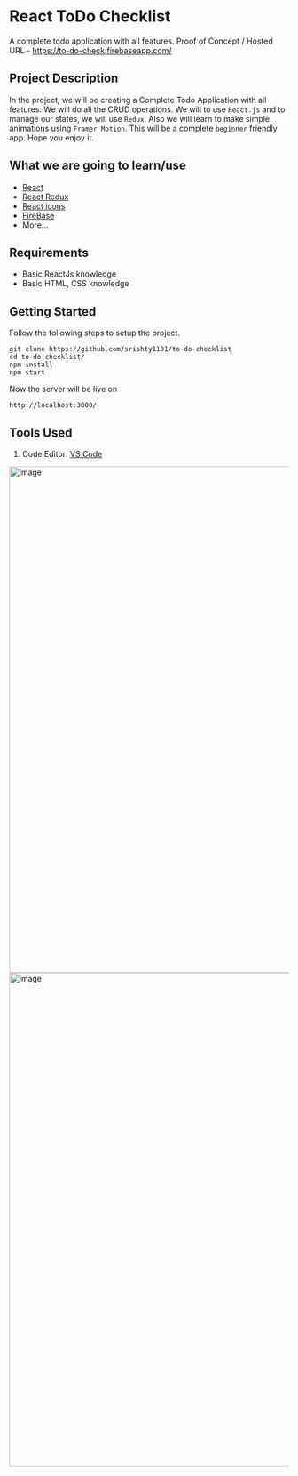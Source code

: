 # React ToDo Checklist

A complete todo application with all features.
Proof of Concept / Hosted URL - https://to-do-check.firebaseapp.com/

## Project Description

In the project, we will be creating a Complete Todo Application with all features. We will do all the CRUD operations. We will to use `React.js` and to manage our states, we will use `Redux`. Also we will learn to make simple animations using `Framer Motion`. This will be a complete `beginner` friendly app. Hope you enjoy it.

## What we are going to learn/use
- [React](https://reactjs.org/)
- [React Redux](https://redux.js.org/)
- [React icons](https://react-icons.netlify.com/)
- [FireBase](https://console.firebase.google.com/)
- More...

## Requirements

- Basic ReactJs knowledge
- Basic HTML, CSS knowledge

## Getting Started

Follow the following steps to setup the project.

```shell
git clone https://github.com/srishty1101/to-do-checklist 
cd to-do-checklist/
npm install
npm start
```
Now the server will be live on 
```shell
http://localhost:3000/
```

## Tools Used
1. Code Editor: [VS Code](https://code.visualstudio.com/)


<img width="911" alt="image" src="https://user-images.githubusercontent.com/84490597/172231221-75261d71-899f-4935-856a-7fd288b5ebb3.png">
<img width="889" alt="image" src="https://user-images.githubusercontent.com/84490597/172231280-54cecaff-e57f-4139-8dac-f1007308808c.png">
